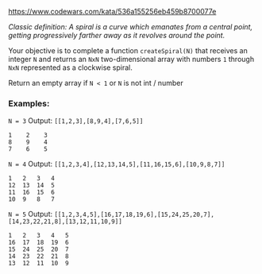 https://www.codewars.com/kata/536a155256eb459b8700077e

_Classic definition: A spiral is a curve which emanates from a central point, getting progressively farther away as it revolves around the point._

Your objective is to complete a function `createSpiral(N)` that receives an integer `N` and returns an `NxN` two-dimensional array with numbers `1` through `NxN` represented as a clockwise spiral.

Return an empty array if `N < 1` or `N` is not int / number

### Examples:

`N = 3` Output: `[[1,2,3],[8,9,4],[7,6,5]]`
```
1    2    3    
8    9    4    
7    6    5 
```

`N = 4` Output: `[[1,2,3,4],[12,13,14,5],[11,16,15,6],[10,9,8,7]]`


```
1   2   3   4
12  13  14  5
11  16  15  6
10  9   8   7
```

`N = 5` Output: `[[1,2,3,4,5],[16,17,18,19,6],[15,24,25,20,7],[14,23,22,21,8],[13,12,11,10,9]]`

```
1   2   3   4   5    
16  17  18  19  6    
15  24  25  20  7    
14  23  22  21  8    
13  12  11  10  9
```
